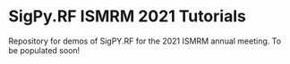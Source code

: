 # SigPy.RF ISMRM 2021 Tutorials
Repository for demos of SigPY.RF for the 2021 ISMRM annual meeting. To be populated soon!
